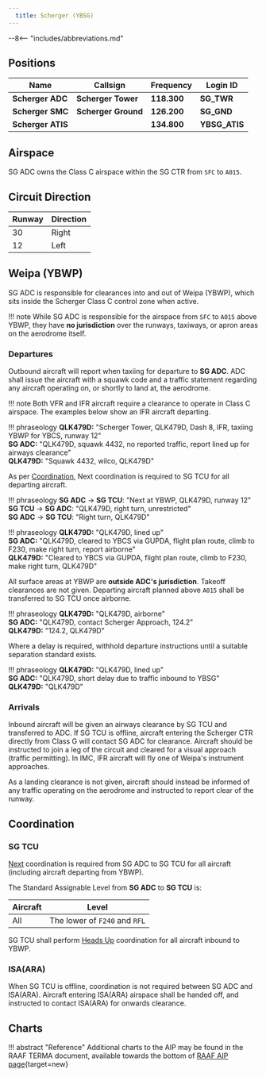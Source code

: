 ```yaml
---
  title: Scherger (YBSG)
---
```


--8<-- "includes/abbreviations.md"

## Positions

| Name               | Callsign       | Frequency        | Login ID              |
| ------------------ | -------------- | ---------------- | --------------------------------------|
| **Scherger ADC**    | **Scherger Tower**  | **118.300**         | **SG_TWR**        |
| **Scherger SMC**    | **Scherger Ground**  | **126.200**      | **SG_GND**        |
| **Scherger ATIS**    |   | **134.800**         | **YBSG_ATIS**       |

## Airspace
SG ADC owns the Class C airspace within the SG CTR from `SFC` to `A015`.

## Circuit Direction
| Runway | Direction |
| ------ | ----------|
| 30     | Right  |
| 12     | Left |

## Weipa (YBWP)
SG ADC is responsible for clearances into and out of Weipa (YBWP), which sits inside the Scherger Class C control zone when active.

!!! note
    While SG ADC is responsible for the airspace from `SFC` to `A015` above YBWP, they have **no jurisdiction** over the runways, taxiways, or apron areas on the aerodrome itself.

### Departures
Outbound aircraft will report when taxiing for departure to **SG ADC**. ADC shall issue the aircraft with a squawk code and a traffic statement regarding any aircraft operating on, or shortly to land at, the aerodrome.

!!! note
    Both VFR and IFR aircraft require a clearance to operate in Class C airspace.  The examples below show an IFR aircraft departing.

!!! phraseology
    **QLK479D:** "Scherger Tower, QLK479D, Dash 8, IFR, taxiing YBWP for YBCS, runway 12"  
    **SG ADC:** "QLK479D, squawk 4432, no reported traffic, report lined up for airways clearance"  
    **QLK479D:** "Squawk 4432, wilco, QLK479D"

As per [Coordination](#sg-tcu), Next coordination is required to SG TCU for all departing aircraft.

!!! phraseology 
    <span class="hotline">**SG ADC** -> **SG TCU**</span>: "Next at YBWP, QLK479D, runway 12"  
    <span class="hotline">**SG TCU** -> **SG ADC**</span>: "QLK479D, right turn, unrestricted"  
    <span class="hotline">**SG ADC** -> **SG TCU**</span>: "Right turn, QLK479D"

!!! phraseology
    **QLK479D:** "QLK479D, lined up"  
    **SG ADC:** "QLK479D, cleared to YBCS via GUPDA, flight plan route, climb to F230, make right turn, report airborne"  
    **QLK479D:** "Cleared to YBCS via GUPDA, flight plan route, climb to F230, make right turn, QLK479D" 

All surface areas at YBWP are **outside ADC's jurisdiction**. Takeoff clearances are not given. Departing aircraft planned above `A015` shall be transferred to SG TCU once airborne.

!!! phraseology
    **QLK479D:** "QLK479D, airborne"  
    **SG ADC:** "QLK479D, contact Scherger Approach, 124.2"  
    **QLK479D:** "124.2, QLK479D" 

Where a delay is required, withhold departure instructions until a suitable separation standard exists.

!!! phraseology
    **QLK479D:** "QLK479D, lined up"  
    **SG ADC:** "QLK479D, short delay due to traffic inbound to YBSG"  
    **QLK479D:** "QLK479D"


### Arrivals
Inbound aircraft will be given an airways clearance by SG TCU and transferred to ADC. If SG TCU is offline, aircraft entering the Scherger CTR directly from Class G will contact SG ADC for clearance. Aircraft should be instructed to join a leg of the circuit and cleared for a visual approach (traffic permitting).  In IMC, IFR aircraft will fly one of Weipa's instrument approaches.

As a landing clearance is not given, aircraft should instead be informed of any traffic operating on the aerodrome and instructed to report clear of the runway.

## Coordination
### SG TCU
[Next](../../controller-skills/coordination.md#next) coordination is required from SG ADC to SG TCU for all aircraft (including aircraft departing from YBWP).

The Standard Assignable Level from **SG ADC** to **SG TCU** is:

| Aircraft | Level |
| ------- | ------- |
| All | The lower of `F240` and `RFL` |

SG TCU shall perform [Heads Up](../../controller-skills/coordination.md#heads-up) coordination for all aircraft inbound to YBWP.

### ISA(ARA)
When SG TCU is offline, coordination is not required between SG ADC and ISA(ARA). Aircraft entering ISA(ARA) airspace shall be handed off, and instructed to contact ISA(ARA) for onwards clearance.

## Charts
!!! abstract "Reference"
    Additional charts to the AIP may be found in the RAAF TERMA document, available towards the bottom of [RAAF AIP page](https://ais-af.airforce.gov.au/australian-aip){target=new}